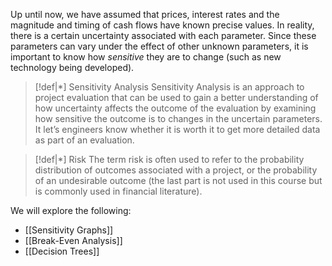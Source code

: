 Up until now, we have assumed that prices, interest rates and the magnitude and timing of cash flows have known precise values. In reality, there is a certain uncertainty associated with each parameter. Since these parameters can vary under the effect of other unknown parameters, it is important to know how *sensitive* they are to change (such as new technology being developed). 

>[!def|*] Sensitivity Analysis
>Sensitivity Analysis is an approach to project evaluation that can be used to gain a better understanding of how uncertainty affects the outcome of the evaluation by examining how sensitive the outcome is to changes in the uncertain parameters. It let’s engineers know whether it is worth it to get more detailed data as part of an evaluation. 

>[!def|*] Risk
>The term risk is often used to refer to the probability distribution of outcomes associated with a project, or the probability of an undesirable outcome (the last part is not used in this course but is commonly used in financial literature).

We will explore the following:
- [[Sensitivity Graphs]]
- [[Break-Even Analysis]]
- [[Decision Trees]]
